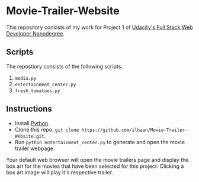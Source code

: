 # Movie-Trailer-Website

This repository consists of my work for Project 1 of [Udacity's Full Stack Web Developer Nanodegree](https://www.udacity.com/course/full-stack-web-developer-nanodegree--nd004).

## Scripts
The repostiory consists of the following scripts:
1. `media.py`
2. `entertainment_center.py`
3. `fresh_tomatoes.py`

## Instructions
* Install [Python](https://www.python.org/).
* Clone this repo: `git clone https://github.com/ilhaan/Movie-Trailer-Website.git`.
* Run `python entertainment_center.py` to generate and open the movie trailer webpage.

Your default web browser will open the movie trailers page and display the box art for the movies that have been selected for this project. Clicking a box art image will play it's respective trailer.
